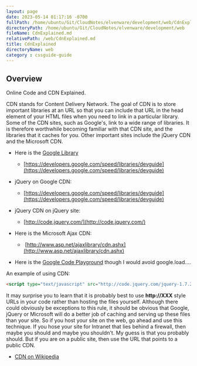 ```yaml
---
layout: page
date: 2023-05-14 01:17:16 -0700
fullPath: /home/ubuntu/Git/CloudNotes/elvenware/development/web/CdnExplained.md
directoryPath: /home/ubuntu/Git/CloudNotes/elvenware/development/web
fileName: CdnExplained.md
relativePath: /web/CdnExplained.md
title: CdnExplained
directoryName: web
category : cssguide-guide
---
```


## Overview

Online Code and CDN Explained.

CDN stands for Content Delivery Network. The goal of CDN is to store
important libraries at an URL so that you can include that URL in the
head element of your HTML files when you need to link in a particular
library. Some of the CDN sites, such as Google's, link to a wide range
of libraries. It is therefore worthwhile becoming familiar with that CDN
site, and the libraries that it caches for you. Other important sites
include the jQuery CDN and the Microsoft CDN.

-   Here is the [Google
    Library](http://code.google.com/apis/libraries/devguide.html)
    -   [https://developers.google.com/speed/libraries/devguide](https://developers.google.com/speed/libraries/devguide)

-   jQuery on Google CDN:
    -   [https://developers.google.com/speed/libraries/devguide](https://developers.google.com/speed/libraries/devguide)

-   jQuery CDN on jQuery site:
    -   [http://code.jquery.com/](http://code.jquery.com/)

-   Here is the Microsoft Ajax CDN:
    -    [http://www.asp.net/ajaxlibrary/cdn.ashx](http://www.asp.net/ajaxlibrary/cdn.ashx)

-   Here is the [Google Code
    Playground](http://code.google.com/apis/ajax/playground/?exp=libraries#jqueryui)
    though I would avoid google.load....

An example of using CDN:

```html
<script type="text/javascript" src="http://code.jquery.com/jquery-1.7.2.min.js"></script> 
```

It may surprise you to learn that it is probably best to use
**http://XXX** style URLs in your code rather than hosting the files
yourself. Although there could obviously be exceptions to this rule, it
should be obvious that Google, jQuery or Microsoft will do a better job
of caching and serving up these files than your site. So if you host
your site on the web, go ahead and use this technique. If you hose your
site for Intranet that lies behind a firewall, then maybe you should and
maybe you shouldn't. My guess is that you probably should. But if you
are on a public site, then use the URL that points to a public CDN.

- [CDN on Wikipedia](http://en.wikipedia.org/wiki/Content_delivery_network)

